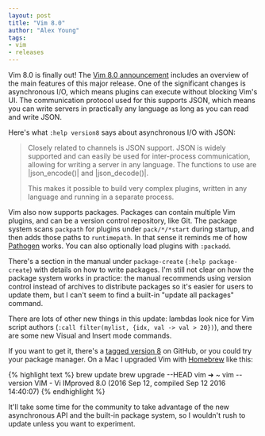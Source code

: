 ```yaml
---
layout: post
title: "Vim 8.0"
author: "Alex Young"
tags: 
- vim
- releases
---
```


Vim 8.0 is finally out! The [Vim 8.0 announcement](https://groups.google.com/forum/#!topic/vim_announce/EKTuhjF3ET0) includes an overview of the main features of this major release. One of the significant changes is asynchronous I/O, which means plugins can execute without blocking Vim's UI. The communication protocol used for this supports JSON, which means you can write servers in practically any language as long as you can read and write JSON.

Here's what `:help version8` says about asynchronous I/O with JSON:

> Closely related to channels is JSON support.  JSON is widely supported and can easily be used for inter-process communication, allowing for writing a server in any language.  The functions to use are |json_encode()| and |json_decode()|.
>
> This makes it possible to build very complex plugins, written in any language and running in a separate process.

Vim also now supports packages. Packages can contain multiple Vim plugins, and can be a version control repository, like Git. The package system scans `packpath` for plugins under `pack/*/*start` during startup, and then adds those paths to `runtimepath`. In that sense it reminds me of how [Pathogen](https://github.com/tpope/vim-pathogen) works. You can also optionally load plugins with `:packadd`.

There's a section in the manual under `package-create` (`:help package-create`) with details on how to write packages. I'm still not clear on how the package system works in practice: the manual recommends using version control instead of archives to distribute packages so it's easier for users to update them, but I can't seem to find a built-in "update all packages" command.

There are lots of other new things in this update: lambdas look nice for Vim script authors (`:call filter(mylist, {idx, val -> val > 20})`), and there are some new Visual and Insert mode commands.

If you want to get it, there's a [tagged version 8](https://github.com/vim/vim/tree/v8.0.0000) on GitHub, or you could try your package manager. On a Mac I upgraded Vim with [Homebrew](http://brew.sh/) like this:

{% highlight text %}
brew update
brew upgrade --HEAD vim
➜  ~ vim --version
VIM - Vi IMproved 8.0 (2016 Sep 12, compiled Sep 12 2016 14:40:07)
{% endhighlight %}

It'll take some time for the community to take advantage of the new asynchronous API and the built-in package system, so I wouldn't rush to update unless you want to experiment.
